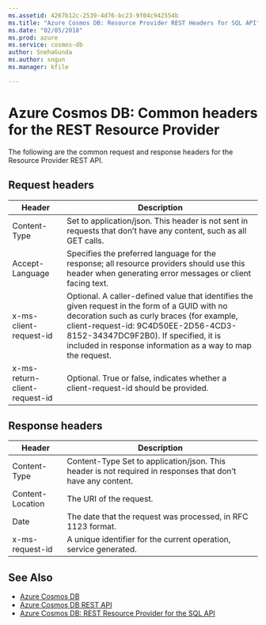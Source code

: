 ```yaml
---
ms.assetid: 4267b12c-2539-4d76-bc23-9f04c942554b
ms.title: "Azure Cosmos DB: Resource Provider REST Headers for SQL API"
ms.date: "02/05/2018"
ms.prod: azure
ms.service: cosmos-db
author: SnehaGunda
ms.author: sngun
ms.manager: kfile

---
```


# Azure Cosmos DB: Common headers for the REST Resource Provider

The following are the common request and response headers for the Resource Provider REST API.

## Request headers

|Header|Description|
|---|---|
|Content-Type|Set to application/json. This header is not sent in requests that don’t have any content, such as all GET calls.|
|Accept-Language|Specifies the preferred language for the response; all resource providers should use this header when generating error messages or client facing text.|
|x-ms-client-request-id|Optional. A caller-defined value that identifies the given request in the form of a GUID with no decoration such as curly braces (for example, client-request-id: 9C4D50EE-2D56-4CD3-8152-34347DC9F2B0). If specified, it is included in response information as a way to map the request. |
|x-ms-return-client-request-id|Optional. True or false, indicates whether a client-request-id should be provided.|
 
## Response headers

|Header|Description|
|---|---|
|Content-Type|Content-Type	Set to application/json. This header is not required in responses that don’t have any content.|
|Content-Location|The URI of the request.|
|Date|The date that the request was processed, in RFC 1123 format.|
|x-ms-request-id|A unique identifier for the current operation, service generated.|

## See Also

- [Azure Cosmos DB](https://azure.microsoft.com/services/cosmos-db/)
- [Azure Cosmos DB REST API](/rest/api/cosmos-db)
- [Azure Cosmos DB: REST Resource Provider for the SQL API](/rest/api/cosmos-db-resource-provider)

